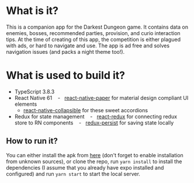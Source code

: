 # What is it?

This is a companion app for the Darkest Dungeon game. It contains data on enemies, bosses, recommended parties, provision, and curio interaction tips. At the time of creating of this app, the competition is either plagued with ads, or hard to navigate and use. The app is ad free and solves navigation issues (and packs a night theme too!).

# What is used to build it?

-   TypeScript 3.8.3
-   React Native 61
       -   [react-native-paper](https://github.com/callstack/react-native-paper) for material design compliant UI elements
    -   [react-native-collapsible](https://github.com/oblador/react-native-collapsible) for these sweet accordions
-   Redux for state management
       -   [react-redux](https://github.com/reduxjs/react-redux) for connecting redux store to RN components
       -   [redux-persist](https://github.com/rt2zz/redux-persist) for saving state locally

## How to run it?

You can either install the apk from [here](https://github.com/eqlion/rn-darkest/releases) (don't forget to enable installation from unknown sources), or clone the repo, run `yarn install` to install the dependencies (I assume that you already have expo installed and configured) and run `yarn start` to start the local server.
